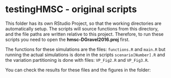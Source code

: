 # testingHMSC - original scripts

This folder has its own RStudio Project, so that the working directories are automatically setup. 
The scripts will source functions from this directory, and the file paths are written relative to this project. Therefore, to run these scripts you need to open the **hmsc-DGravel2016.proj** first.


The functions for these simulations are the files: `functions.R` and `main.R` but running the actual simulations is done in the scripts `scenario[Number].R` and the variation partitioning is done with files: `VP_Fig2.R` and `VP_Fig3.R`.



You can check the results for these files and the figures in the folder:
